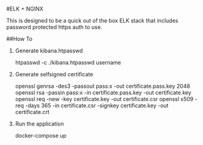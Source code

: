 #ELK + NGINX


This is designed to be a quick out of the box ELK stack that includes password protected https auth to use.

##How To

1. Generate kibana.htpasswd

    htpasswd -c ./kibana.htpasswd username

2. Generate selfsigned certificate

    openssl genrsa -des3 -passout pass:x -out certificate.pass.key 2048
    openssl rsa -passin pass:x -in certificate.pass.key -out certificate.key
    openssl req -new -key certificate.key -out certificate.csr
    openssl x509 -req -days 365 -in certificate.csr -signkey certificate.key -out certificate.crt

3. Run the application

    docker-compose up